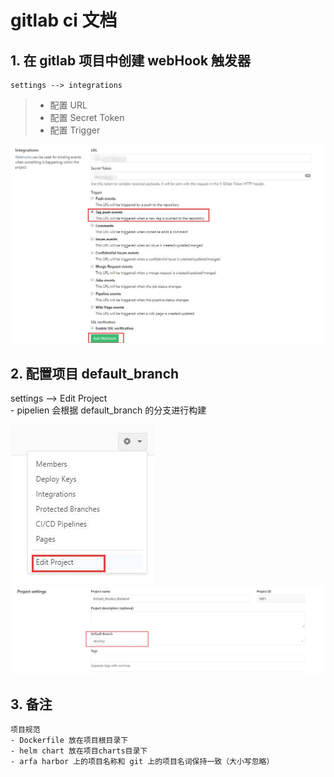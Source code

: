 # gitlab ci 文档

## 1. 在 gitlab 项目中创建 webHook 触发器  
    settings --> integrations  
   > - 配置 URL
   > - 配置 Secret Token
   > - 配置 Trigger   
    
![integrations](../docs/integrations.jpg)  

## 2. 配置项目 default_branch  
settings --> Edit Project  
    - pipelien 会根据 default_branch 的分支进行构建   
    
![](../docs/edit_project.jpg)  
![](../docs/project_settings.jpg)  
    
## 3. 备注  
    项目规范
    - Dockerfile 放在项目根目录下
    - helm chart 放在项目charts目录下
    - arfa harbor 上的项目名称和 git 上的项目名词保持一致（大小写忽略）
